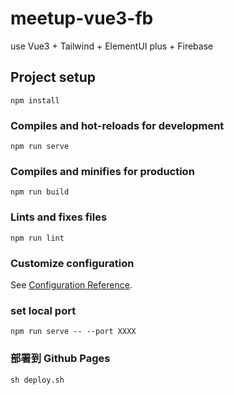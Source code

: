 # meetup-vue3-fb
use Vue3 + Tailwind + ElementUI plus + Firebase

## Project setup
```
npm install
```

### Compiles and hot-reloads for development
```
npm run serve
```

### Compiles and minifies for production
```
npm run build
```

### Lints and fixes files
```
npm run lint
```

### Customize configuration
See [Configuration Reference](https://cli.vuejs.org/config/).

### set local port
```
npm run serve -- --port XXXX
```

### 部署到 Github Pages
```
sh deploy.sh   
```